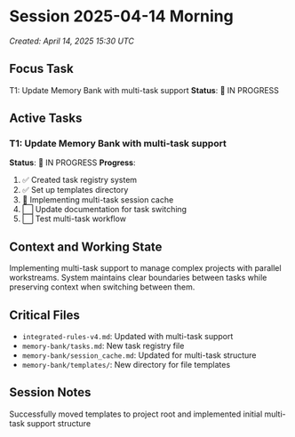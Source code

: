 # Session 2025-04-14 Morning
*Created: April 14, 2025 15:30 UTC*

## Focus Task
T1: Update Memory Bank with multi-task support
**Status**: 🔄 IN PROGRESS

## Active Tasks
### T1: Update Memory Bank with multi-task support
**Status**: 🔄 IN PROGRESS
**Progress**:
1. ✅ Created task registry system
2. ✅ Set up templates directory
3. 🔄 Implementing multi-task session cache
4. ⬜ Update documentation for task switching
5. ⬜ Test multi-task workflow

## Context and Working State
Implementing multi-task support to manage complex projects with parallel workstreams. System maintains clear boundaries between tasks while preserving context when switching between them.

## Critical Files
- `integrated-rules-v4.md`: Updated with multi-task support
- `memory-bank/tasks.md`: New task registry file
- `memory-bank/session_cache.md`: Updated for multi-task structure
- `memory-bank/templates/`: New directory for file templates

## Session Notes
Successfully moved templates to project root and implemented initial multi-task support structure